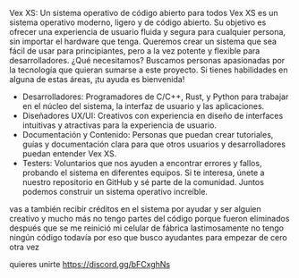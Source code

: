Vex XS: Un sistema operativo de código abierto para todos
Vex XS es un sistema operativo moderno, ligero y de código abierto. Su objetivo es ofrecer una experiencia de usuario fluida y segura para cualquier persona, sin importar el hardware que tenga. Queremos crear un sistema que sea fácil de usar para principiantes, pero a la vez potente y flexible para desarrolladores.
¿Qué necesitamos?
Buscamos personas apasionadas por la tecnología que quieran sumarse a este proyecto. Si tienes habilidades en alguna de estas áreas, ¡tu ayuda es bienvenida!
 * Desarrolladores: Programadores de C/C++, Rust, y Python para trabajar en el núcleo del sistema, la interfaz de usuario y las aplicaciones.
 * Diseñadores UX/UI: Creativos con experiencia en diseño de interfaces intuitivas y atractivas para la experiencia de usuario.
 * Documentación y Contenido: Personas que puedan crear tutoriales, guías y documentación clara para que otros usuarios y desarrolladores puedan entender Vex XS.
 * Testers: Voluntarios que nos ayuden a encontrar errores y fallos, probando el sistema en diferentes equipos.
Si te interesa, únete a nuestro repositorio en GitHub y sé parte de la comunidad. Juntos podemos construir un sistema operativo increíble.

vas a también recibir créditos en el sistema por ayudar y ser alguien creativo y mucho más no tengo partes del código porque fueron eliminados después que se me reinició mi celular de fábrica lastimosamente no tengo ningún código todavía por eso que busco ayudantes 
para empezar de cero otra vez











quieres unirte
https://discord.gg/bFCxghNs

